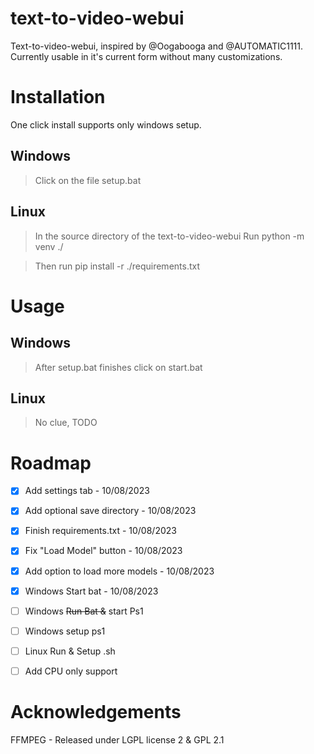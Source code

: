# text-to-video-webui
Text-to-video-webui, inspired by @Oogabooga and @AUTOMATIC1111. Currently usable in it's current form without many customizations. 

# Installation
One click install supports only windows setup.
## Windows
  > Click on the file setup.bat
   

## Linux
  > In the source directory of the text-to-video-webui
  > Run python -m venv ./

  > Then run
  > pip install -r ./requirements.txt
 

# Usage

## Windows
  > After setup.bat finishes click on start.bat

## Linux
  > No clue, TODO 

# Roadmap
- [X]  Add settings tab - 10/08/2023
- [X]  Add optional save directory - 10/08/2023
- [X]  Finish requirements.txt - 10/08/2023
- [X]  Fix "Load Model" button - 10/08/2023
- [X]  Add option to load more models - 10/08/2023
- [X]  Windows Start bat - 10/08/2023
- [ ]  Windows ~~Run Bat &~~ start Ps1
- [ ]  Windows setup ps1
- [ ]  Linux Run & Setup .sh
- [ ]  Add CPU only support


# Acknowledgements
FFMPEG - Released under LGPL license 2 & GPL 2.1
